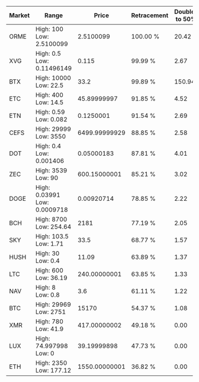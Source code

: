 | Market | Range | Price| Retracement | Doubles to 50% |
| --- | --- | --- | --- | --- |
| ORME | High: 100<br />Low: 2.5100099 | 2.5100099 | 100.00 % | 20.42 |
| XVG | High: 0.5<br />Low: 0.11496149 | 0.115 | 99.99 % | 2.67 |
| BTX | High: 10000<br />Low: 22.5 | 33.2 | 99.89 % | 150.94 |
| ETC | High: 400<br />Low: 14.5 | 45.89999997 | 91.85 % | 4.52 |
| ETN | High: 0.59<br />Low: 0.082 | 0.1250001 | 91.54 % | 2.69 |
| CEFS | High: 29999<br />Low: 3550 | 6499.99999929 | 88.85 % | 2.58 |
| DOT | High: 0.4<br />Low: 0.001406 | 0.05000183 | 87.81 % | 4.01 |
| ZEC | High: 3539<br />Low: 90 | 600.15000001 | 85.21 % | 3.02 |
| DOGE | High: 0.03991<br />Low: 0.0009718 | 0.00920714 | 78.85 % | 2.22 |
| BCH | High: 8700<br />Low: 254.64 | 2181 | 77.19 % | 2.05 |
| SKY | High: 103.5<br />Low: 1.71 | 33.5 | 68.77 % | 1.57 |
| HUSH | High: 30<br />Low: 0.4 | 11.09 | 63.89 % | 1.37 |
| LTC | High: 600<br />Low: 36.19 | 240.00000001 | 63.85 % | 1.33 |
| NAV | High: 8<br />Low: 0.8 | 3.6 | 61.11 % | 1.22 |
| BTC | High: 29969<br />Low: 2751 | 15170 | 54.37 % | 1.08 |
| XMR | High: 780<br />Low: 41.9 | 417.00000002 | 49.18 % | 0.00 |
| LUX | High: 74.997998<br />Low: 0 | 39.19999898 | 47.73 % | 0.00 |
| ETH | High: 2350<br />Low: 177.12 | 1550.00000001 | 36.82 % | 0.00 |
